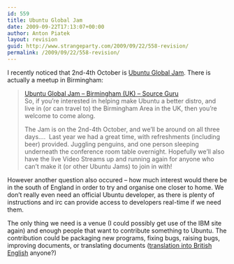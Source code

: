 ```yaml
---
id: 559
title: Ubuntu Global Jam
date: 2009-09-22T17:13:07+00:00
author: Anton Piatek
layout: revision
guid: http://www.strangeparty.com/2009/09/22/558-revision/
permalink: /2009/09/22/558-revision/
---
```

I recently noticed that 2nd-4th October is [Ubuntu Global Jam](https://wiki.ubuntu.com/UbuntuGlobalJam). There is actually a meetup in Birmingham:

> [Ubuntu Global Jam – Birmingham (UK) &#8211; Source Guru](http://www.sourceguru.net/ubuntu-bugjam-birmingham-uk/)  
> So, if you’re interested in helping make Ubuntu a better distro, and live in (or can travel to) the Birmingham Area in the UK, then you’re welcome to come along.
> 
> The Jam is on the 2nd-4th October, and we’ll be around on all three days&#8230;.  Last year we had a great time, with refreshments (including beer) provided. Juggling penguins, and one person sleeping underneath the conference room table overnight. Hopefully we’ll also have the live Video Streams up and running again for anyone who can’t make it (or other Ubuntu Jams) to join in with!

However another question also occured &#8211; how much interest would there be in the south of England in order to try and organise one closer to home. We don&#8217;t really even need an official Ubuntu developer, as there is plenty of instructions and irc can provide access to developers real-time if we need them.

The only thing we need is a venue (I could possibly get use of the IBM site again) and enough people that want to contribute something to Ubuntu. The contribution could be packaging new programs, fixing bugs, raising bugs, improving documents, or translating documents ([translation into British English](https://translations.edge.launchpad.net/ubuntu/karmic/+lang/en_GB) anyone?)